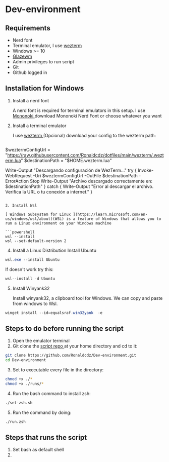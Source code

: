 # Dev-environment

## Requirements

- Nerd font
- Terminal emulator, I use [ wezterm ](https://wezterm.org/installation.html)
- Windows >= 10
- [ Glazewm ](https://github.com/glzr-io/glazewm?tab=readme-ov-file#installation)
- Admin privileges to run script
- Git
- Github logged in

## Installation for Windows

1. Install a nerd font

   A nerd font is required for terminal emulators in this setup.
   I use [ Mononoki ](https://www.nerdfonts.com/font-downloads) download Mononoki Nerd Font or choose whatever you want

2. Install a terminal emulator

   I use [ wezterm ](https://wezterm.org/installation.html)
   (Opcional) download your config to the wezterm path:

   ```powershell

   ```

$weztermConfigUrl = "https://raw.githubusercontent.com/Ronaldcdz/dotfiles/main/wezterm/.wezterm.lua"
$destinationPath = "$HOME\.wezterm.lua"

Write-Output "Descargando configuración de WezTerm..."
try {
Invoke-WebRequest -Uri $weztermConfigUrl -OutFile $destinationPath -ErrorAction Stop
Write-Output "Archivo descargado correctamente en: $destinationPath"
} catch {
Write-Output "Error al descargar el archivo. Verifica la URL o tu conexión a internet."
}

````

3. Install Wsl

[ Windows Subsystem for Linux ](https://learn.microsoft.com/en-us/windows/wsl/about)(WSL) is a feature of Windows that allows you to run a Linux environment on your Windows machine

```powershell
wsl --install
wsl --set-default-version 2
````

4. Install a Linux Distribution
   Install Ubuntu

```powershell
wsl.exe --install Ubuntu
```

If doesn't work try this:

```powershell
wsl--install -d Ubuntu
```

5. Install Winyank32

   Install winyank32, a clipboard tool for Windows.
   We can copy and paste from windows to Wsl.

```powershell
winget install --id=equalsraf.win32yank  -e
```

## Steps to do before running the script

1. Open the emulator terminal
2. Git clone the [ script repo ](#) at your home directory and cd to it:

```bash
git clone https://github.com/Ronaldcdz/Dev-environment.git
cd Dev-environment
```

3. Set to executable every file in the directory:

```bash
chmod +x ./*
chmod +x ./runs/*
```

4. Run the bash command to install zsh:

```bash
./set-zsh.sh
```

5. Run the command by doing:

```zsh
./run.zsh
```

## Steps that runs the script

1. Set bash as default shell
2.

